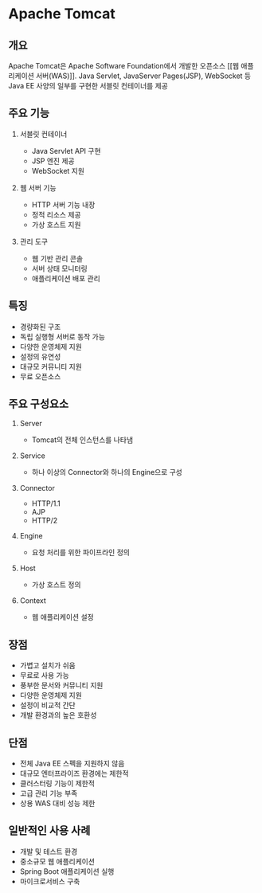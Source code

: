 # Apache Tomcat

## 개요

Apache Tomcat은 Apache Software Foundation에서 개발한 오픈소스 [[웹 애플리케이션 서버(WAS)]]. Java Servlet, JavaServer Pages(JSP), WebSocket 등 Java EE 사양의 일부를 구현한 서블릿 컨테이너를 제공

## 주요 기능

1. 서블릿 컨테이너

   - Java Servlet API 구현
   - JSP 엔진 제공
   - WebSocket 지원

2. 웹 서버 기능

   - HTTP 서버 기능 내장
   - 정적 리소스 제공
   - 가상 호스트 지원

3. 관리 도구
   - 웹 기반 관리 콘솔
   - 서버 상태 모니터링
   - 애플리케이션 배포 관리

## 특징

- 경량화된 구조
- 독립 실행형 서버로 동작 가능
- 다양한 운영체제 지원
- 설정의 유연성
- 대규모 커뮤니티 지원
- 무료 오픈소스

## 주요 구성요소

1. Server

   - Tomcat의 전체 인스턴스를 나타냄

2. Service

   - 하나 이상의 Connector와 하나의 Engine으로 구성

3. Connector

   - HTTP/1.1
   - AJP
   - HTTP/2

4. Engine

   - 요청 처리를 위한 파이프라인 정의

5. Host

   - 가상 호스트 정의

6. Context
   - 웹 애플리케이션 설정

## 장점

- 가볍고 설치가 쉬움
- 무료로 사용 가능
- 풍부한 문서와 커뮤니티 지원
- 다양한 운영체제 지원
- 설정이 비교적 간단
- 개발 환경과의 높은 호환성

## 단점

- 전체 Java EE 스펙을 지원하지 않음
- 대규모 엔터프라이즈 환경에는 제한적
- 클러스터링 기능이 제한적
- 고급 관리 기능 부족
- 상용 WAS 대비 성능 제한

## 일반적인 사용 사례

- 개발 및 테스트 환경
- 중소규모 웹 애플리케이션
- Spring Boot 애플리케이션 실행
- 마이크로서비스 구축
